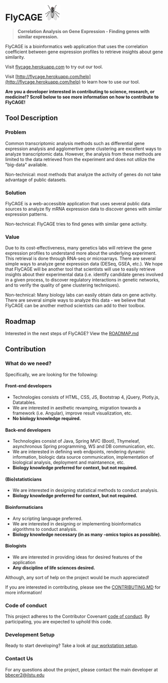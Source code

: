 # FlyCAGE <img src="./fly_cropped.png" alt="logo" width="50px" height="50px">

> __Correlation Analysis on Gene Expression - Finding genes with similar expression.__

FlyCAGE is a bioinformatics web application that uses the correlation coefficient between gene expression profiles to retrieve insights about gene similarity. 

Visit [flycage.herokuapp.com](flycage.herokuapp.com) to try out our tool.

Visit [http://flycage.herokuapp.com/help](http://flycage.herokuapp.com/help) to learn how to use our tool.

__Are you a developer interested in contributing to science, research, or medicine!? Scroll below to see more information on how to contribute to FlyCAGE!__

## Tool Description
### Problem
Common transcriptomic analysis methods such as differential gene expression analysis and agglomertive gene clustering are excellent ways to analyze transcriptomic data. However, the analysis from these methods are limited to the data retrieved from the experiment and does not utilize the "big-data" available.

Non-technical: most methods that analyze the activity of genes do not take advantage of public datasets.

### Solution
FlyCAGE is a web-accessible application that uses several public data sources to analyze fly mRNA expression data to discover genes with similar expression patterns. 

Non-technical: FlyCAGE tries to find genes with similar gene activity.

### Value
Due to its cost-effectiveness, many genetics labs will retrieve the gene expression profiles to understand more about the underlying experiment. This retrieval is done through RNA-seq or microarrays. There are several simple ways to analyze gene expression data (DESeq, GSEA, etc.). We hope that FlyCAGE will be another tool that scientists will use to easily retrieve insights about their experimental data (i.e. identify candidate genes involved in a given process, to discover regulatory interactions in genetic networks, and to verify the quality of gene clustering techniques).

Non-technical: Many biology labs can easily obtain data on gene activity. There are several simple ways to analyze this data - we believe that FlyCAGE can be another method scientists can add to their toolbox.

## Roadmap
Interested in the next steps of FlyCAGE? View the [ROADMAP.md](ROADMAP.md)

## Contribution
### What do we need?
Specifically, we are looking for the following:
#### Front-end developers
* Technologies consists of HTML, CSS, JS, Bootstrap 4, jQuery, Plotly.js, Datatables.
* We are interested in aesthetic revamping, migration towards a framework (i.e. Angular), improve result visualization, etc.
* __No biology knowledge required.__
#### Back-end developers
* Technologies consist of Java, Spring MVC (Boot), Thymeleaf, asynchronous Spring programming, WS and DB communication, etc.
* We are interested in defining web endpoints, rendering dynamic information, biologic data source communication, implementation of biological analysis, deployment and maintanence, etc.
* __Biology knowledge preferred for context, but not required.__
#### (Bio)statisticians
* We are interested in designing statistical methods to conduct analysis.
* __Biology knowledge preferred for context, but not required.__
#### Bioinformaticians
* Any scripting language preferred.
* We are interested in designing or implementing bioinformatics algorithms to conduct analysis.
* __Biology knowledge necessary (in as many -omics topics as possible).__
#### Biologists
* We are interested in providing ideas for desired features of the application
* __Any discipline of life sciences desired.__
 
Although, any sort of help on the project would be much appreciated!

If you are interested in contributing, please see the [CONTRIBUTING.MD](CONTRIBUTING.MD) for more information!

### Code of conduct
This project adheres to the Contributor Covenant [code of conduct](CODE_OF_CONDUCT.md). By participating, you are expected to uphold this code. 

### Development Setup
Ready to start developing? Take a look at [our workstation setup](WORKSTATION_SETUP.md).

### Contact Us
For any questions about the project, please contact the main developer at [bbecer2@ilstu.edu](mailto:bbecer2@ilstu.edu)

